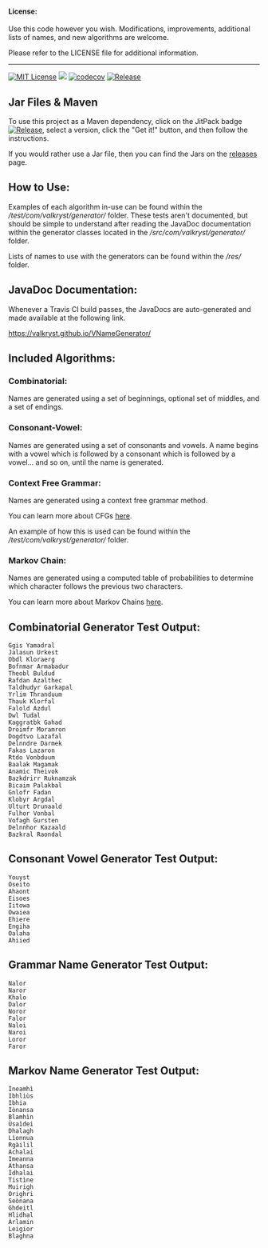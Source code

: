 #### License: 

Use this code however you wish. Modifications, improvements, additional lists of names, and new algorithms are welcome.

Please refer to the LICENSE file for additional information.

---

[![MIT License](https://img.shields.io/badge/license-MIT_License-green.svg)](https://github.com/Valkryst/VNameGenerator/blob/master/LICENSE) ![](https://travis-ci.org/Valkryst/VNameGenerator.svg?branch=master) [![codecov](https://codecov.io/gh/Valkryst/VNameGenerator/branch/master/graph/badge.svg)](https://codecov.io/gh/Valkryst/VNameGenerator) [![Release](https://jitpack.io/v/Valkryst/VNameGenerator.svg)](https://jitpack.io/#Valkryst/VNameGenerator)

## Jar Files & Maven

To use this project as a Maven dependency, click on the JitPack badge [![Release](https://jitpack.io/v/Valkryst/VNameGenerator.svg)](https://jitpack.io/#Valkryst/VNameGenerator), select a version, click the "Get it!" button, and then follow the instructions.

If you would rather use a Jar file, then you can find the Jars on the [releases](https://github.com/Valkryst/VNameGenerator/releases) page.

## How to Use:

Examples of each algorithm in-use can be found within the */test/com/valkryst/generator/* folder. These tests aren't
documented, but should be simple to understand after reading the JavaDoc documentation within the generator classes
located in the */src/com/valkryst/generator/* folder.

Lists of names to use with the generators can be found within the */res/* folder.

## JavaDoc Documentation:

Whenever a Travis CI build passes, the JavaDocs are auto-generated and made available at the following link.

https://valkryst.github.io/VNameGenerator/

## Included Algorithms:

### Combinatorial:
Names are generated using a set of beginnings, optional set of middles, and a set of endings.

### Consonant-Vowel:
Names are generated using a set of consonants and vowels. A name begins with a vowel which is followed by a consonant
which is followed by a vowel... and so on, until the name is generated.

### Context Free Grammar:
Names are generated using a context free grammar method. 

You can learn more about CFGs [here](http://www.tutorialspoint.com/automata_theory/context_free_grammar_introduction.htm).

An example of how this is used can be found within the */test/com/valkryst/generator/* folder.

### Markov Chain:
Names are generated using a computed table of probabilities to determine which character follows the previous two
characters.

You can learn more about Markov Chains [here](https://en.wikipedia.org/wiki/Markov_chain).

## Combinatorial Generator Test Output:
    Ggis Yamadral
    Jalasun Urkest
    Obdl Kloraerg
    Bofnmar Armabadur
    Theobl Buldud
    Rafdan Azalthec
    Taldhudyr Garkapal
    Yrlim Thranduum
    Thauk Klorfal
    Falold Azdul
    Dwl Tudal
    Kaggratbk Gahad
    Droimfr Moramron
    Dogdtvo Lazafal
    Delnndre Darmek
    Fakas Lazaron
    Rtdo Vonbduum
    Baalak Magamak
    Anamic Theivok
    Bazkdrirr Ruknamzak
    Bicaim Palakbal
    Gnlofr Fadan
    Klobyr Argdal
    Ulturt Drunaald
    Fulhor Vonbal
    Vofagh Gursten
    Delnnhor Kazaald
    Bazkral Raondal

## Consonant Vowel Generator Test Output:
    Youyst
    Oseito
    Ahaont
    Eisoes
    Iitowa
    Owaiea
    Ehiere
    Engiha
    Oalaha
    Ahiied

## Grammar Name Generator Test Output:
    Nalor
    Naror
    Khalo
    Dalor
    Noror
    Falor
    Naloi
    Naroi
    Loror
    Faror

## Markov Name Generator Test Output:
    Ìneamhì
    Ibhliùs
    Ibhia
    Iònansa
    Blamhìn
    Ùsaìdei
    Dhalagh
    Lìonnua
    Rgàilil
    Achalai
    Imeanna
    Athansa
    Ìdhalai
    Tistìne
    Muirigh
    Orighri
    Seònana
    Ghdeitl
    Hlidhal
    Àrlamin
    Leigior
    Blaghna
